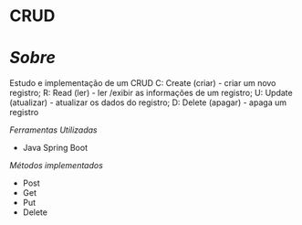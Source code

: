 # CRUD

# *Sobre*

Estudo e implementação de um CRUD 
C: Create (criar) - criar um novo registro; 
R: Read (ler) - ler /exibir as informações de um registro; 
U: Update (atualizar) - atualizar os dados do registro; 
D: Delete (apagar) - apaga um registro 

*Ferramentas Utilizadas* 
* Java Spring Boot

*Métodos implementados*
* Post
* Get
* Put
* Delete

  
